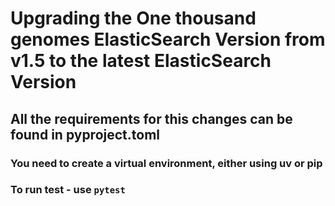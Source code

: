 # Upgrading the One thousand genomes ElasticSearch Version from v1.5 to the latest ElasticSearch Version

## All the requirements for this changes can be found in  pyproject.toml

### You need to create a virtual environment, either using uv or pip 

### To run test - use ``` pytest ```